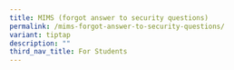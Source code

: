 ```yaml
---
title: MIMS (forgot answer to security questions)
permalink: /mims-forgot-answer-to-security-questions/
variant: tiptap
description: ""
third_nav_title: For Students
---
```

